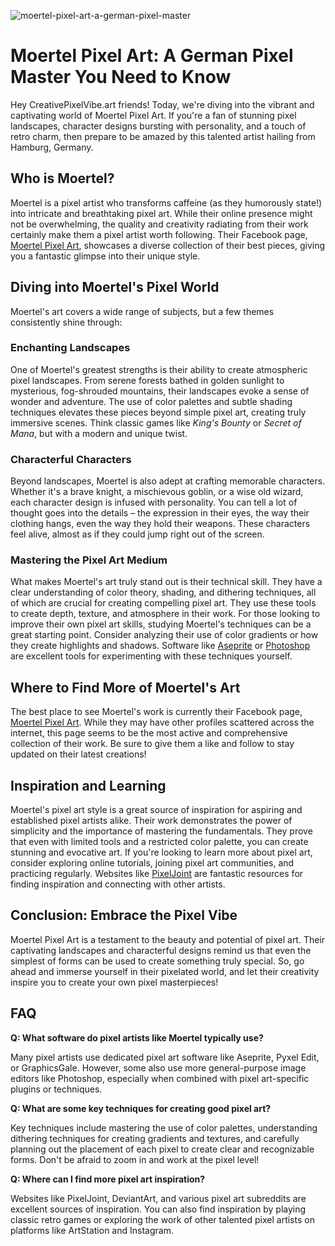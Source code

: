 ![moertel-pixel-art-a-german-pixel-master](https://images.pexels.com/photos/19935567/pexels-photo-19935567.jpeg?auto=compress&cs=tinysrgb&fit=crop&h=627&w=1200)

# Moertel Pixel Art: A German Pixel Master You Need to Know

Hey CreativePixelVibe.art friends! Today, we're diving into the vibrant and captivating world of Moertel Pixel Art. If you're a fan of stunning pixel landscapes, character designs bursting with personality, and a touch of retro charm, then prepare to be amazed by this talented artist hailing from Hamburg, Germany.

## Who is Moertel?

Moertel is a pixel artist who transforms caffeine (as they humorously state!) into intricate and breathtaking pixel art. While their online presence might not be overwhelming, the quality and creativity radiating from their work certainly make them a pixel artist worth following. Their Facebook page, [Moertel Pixel Art](https://www.facebook.com/media/set/?vanity=moertelPixelArt&set=a.425807972892229), showcases a diverse collection of their best pieces, giving you a fantastic glimpse into their unique style.

## Diving into Moertel's Pixel World

Moertel's art covers a wide range of subjects, but a few themes consistently shine through:

### Enchanting Landscapes

One of Moertel's greatest strengths is their ability to create atmospheric pixel landscapes. From serene forests bathed in golden sunlight to mysterious, fog-shrouded mountains, their landscapes evoke a sense of wonder and adventure. The use of color palettes and subtle shading techniques elevates these pieces beyond simple pixel art, creating truly immersive scenes. Think classic games like *King's Bounty* or *Secret of Mana*, but with a modern and unique twist.

### Characterful Characters

Beyond landscapes, Moertel is also adept at crafting memorable characters. Whether it's a brave knight, a mischievous goblin, or a wise old wizard, each character design is infused with personality. You can tell a lot of thought goes into the details – the expression in their eyes, the way their clothing hangs, even the way they hold their weapons. These characters feel alive, almost as if they could jump right out of the screen.

### Mastering the Pixel Art Medium

What makes Moertel's art truly stand out is their technical skill. They have a clear understanding of color theory, shading, and dithering techniques, all of which are crucial for creating compelling pixel art. They use these tools to create depth, texture, and atmosphere in their work. For those looking to improve their own pixel art skills, studying Moertel's techniques can be a great starting point. Consider analyzing their use of color gradients or how they create highlights and shadows. Software like [Aseprite](https://www.aseprite.org/) or [Photoshop](https://www.adobe.com/products/photoshop.html) are excellent tools for experimenting with these techniques yourself.

## Where to Find More of Moertel's Art

The best place to see Moertel's work is currently their Facebook page, [Moertel Pixel Art](https://www.facebook.com/media/set/?vanity=moertelPixelArt&set=a.425807972892229). While they may have other profiles scattered across the internet, this page seems to be the most active and comprehensive collection of their work. Be sure to give them a like and follow to stay updated on their latest creations!

## Inspiration and Learning

Moertel's pixel art style is a great source of inspiration for aspiring and established pixel artists alike. Their work demonstrates the power of simplicity and the importance of mastering the fundamentals. They prove that even with limited tools and a restricted color palette, you can create stunning and evocative art. If you're looking to learn more about pixel art, consider exploring online tutorials, joining pixel art communities, and practicing regularly. Websites like [PixelJoint](https://pixeljoint.com/) are fantastic resources for finding inspiration and connecting with other artists.

## Conclusion: Embrace the Pixel Vibe

Moertel Pixel Art is a testament to the beauty and potential of pixel art. Their captivating landscapes and characterful designs remind us that even the simplest of forms can be used to create something truly special. So, go ahead and immerse yourself in their pixelated world, and let their creativity inspire you to create your own pixel masterpieces!

## FAQ

**Q: What software do pixel artists like Moertel typically use?**

Many pixel artists use dedicated pixel art software like Aseprite, Pyxel Edit, or GraphicsGale. However, some also use more general-purpose image editors like Photoshop, especially when combined with pixel art-specific plugins or techniques.

**Q: What are some key techniques for creating good pixel art?**

Key techniques include mastering the use of color palettes, understanding dithering techniques for creating gradients and textures, and carefully planning out the placement of each pixel to create clear and recognizable forms. Don't be afraid to zoom in and work at the pixel level!

**Q: Where can I find more pixel art inspiration?**

Websites like PixelJoint, DeviantArt, and various pixel art subreddits are excellent sources of inspiration. You can also find inspiration by playing classic retro games or exploring the work of other talented pixel artists on platforms like ArtStation and Instagram.
